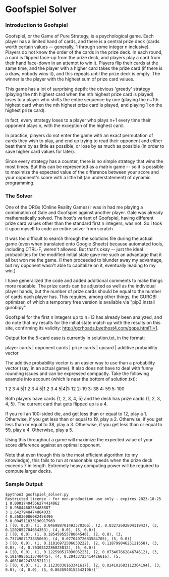 # Goofspiel Solver

### Introduction to Goofspiel 

Goofspiel, or the Game of Pure Strategy, is a psychological game. Each player has a limited hand of cards, and there is a central prize deck (cards worth certain values -- generally, 1 through some integer n inclusive). Players do not know the order of the cards in the prize deck. In each round, a card is flipped face-up from the prize deck, and players play a card from their hand face-down in an attempt to win it. Players flip their cards at the same time, and the player with a higher card takes the prize card (if there is a draw, nobody wins it), and this repeats until the prize deck is empty. The winner is the player with the highest sum of prize card values.

This game has a lot of surprising depth: the obvious 'greedy' strategy (playing the nth highest card when the nth highest prize card is played) loses to a player who shifts the entire sequence by one (playing the n+1th highest card when the nth highest prize card is played, and playing 1 on the highest prize card). 

In fact, every strategy loses to a player who plays n+1 every time their opponent plays n, with the exception of the highest card. 

In practice, players do not enter the game with an exact permutation of cards they wish to play, and end up trying to read their opponent and either beat them by as little as possible, or lose by as much as possible (in order to save higher card values for later). 

Since every strategy has a counter, there is no simple strategy that wins the most times. But this can be represented as a matrix game -- so it is possible to maximize the expected value of the difference between your score and your opponent's score with a little bit (an understatement) of dynamic programming.

### The Solver

One of the ORGs (Online Reality Games) I was in had me playing a combination of Gale and Goofspiel against another player. Gale was already mathematically solved. The host's variant of Goofspiel, having different prize card values other than the standard first n integers, was not. So I took it upon myself to code an entire solver from scratch. 

It was too difficult to search through the solutions file during the actual game (even when translated onto Google Sheets) because automated tools, including CTRL-F, weren't allowed. But that's okay -- just the ideal probabilities for the modified initial state gave me such an advantage that it all but won me the game. (I then proceeded to blunder away my advantage, but my opponent wasn't able to capitalize on it, eventually leading to my win.)

I have generalized the code and added additional comments to make things more readable. The prize cards can be adjusted as well as the individual player hands, but the number of prize cards should be equal to the number of cards each player has. This requires, among other things, the GUROBI optimizer, of which a temporary free version is available via "pip3 install gurobipy".

Goofspiel for the first n integers up to n=13 has already been analyzed, and do note that my results for the initial state match up with the results on this site, confirming its validity: http://gcrhoads.byethost4.com/gops.html?i=1.

Output for the 5-card case is currently in solution.txt, in the format:

player cards | opponent cards | prize cards | upcard | additive probability vector

The additive probability vector is an easier way to use than a probability vector (say, in an actual game). It also does not have to deal with funny rounding issues and can be expressed compactly. Take the following example into account (which is near the bottom of solution.txt):

1 2 3 4 5|1 2 3 4 5|1 2 3 4 5|4|1: 12 2: 19 3: 38 4: 59 5: 100 

Both players have cards {1, 2, 3, 4, 5} and the deck has prize cards {1, 2, 3, 4, 5}. The current card that gets flipped up is a 4. 

If you roll an 100-sided die, and get less than or equal to 12, play a 1.
Otherwise, if you get less than or equal to 19, play a 2.
Otherwise, if you get less than or equal to 38, play a 3.
Otherwise, if you get less than or equal to 59, play a 4.
Otherwise, play a 5.

Using this throughout a game will maximize the expected value of your score difference against an optimal opponent.

Note that even though this is the most efficient algorithm (to my knowledge), this fails to run at reasonable speeds when the prize deck exceeds 7 in length. Extremely heavy computing power will be required to compute larger decks.

### Sample Output

```
$python3 goofspiel_solver.py
Restricted license - for non-production use only - expires 2023-10-25
1 0.00017404556274414062
2 0.9584460258483887
3 1.6427948474884033
4 0.36036086082458496
5 0.004511833190917969
1 [(0, 0.0), (1, 0.046988701493370366), (2, 0.8327260280411943), (3, 0.1202852704654353), (4, 0.0), (5, 0.0)]
2 [(0, 0.0), (1, 0.18545955578064546), (2, 0.0), (3, 0.7374907173835069), (4, 0.07704972683584765), (5, 0.0)]
3 [(0, 0.0), (1, 0.11816972506630222), (2, 0.11879904625111658), (3, 0.0), (4, 0.7630312286825812), (5, 0.0)]
4 [(0, 0.0), (1, 0.12259051709006223), (2, 0.07346766284674612), (3, 0.19149836113740445), (4, 0.20433723414426616), (5, 0.4081062247815211)]
5 [(0, 0.0), (1, 0.11230330163341617), (2, 0.024102683112364194), (3, 0.0), (4, 0.0), (5, 0.8635940152542196)]```